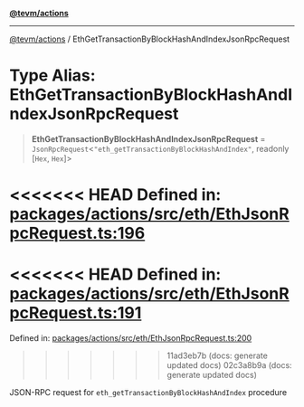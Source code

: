 [**@tevm/actions**](../README.md)

***

[@tevm/actions](../globals.md) / EthGetTransactionByBlockHashAndIndexJsonRpcRequest

# Type Alias: EthGetTransactionByBlockHashAndIndexJsonRpcRequest

> **EthGetTransactionByBlockHashAndIndexJsonRpcRequest** = `JsonRpcRequest`\<`"eth_getTransactionByBlockHashAndIndex"`, readonly \[`Hex`, `Hex`\]\>

<<<<<<< HEAD
Defined in: [packages/actions/src/eth/EthJsonRpcRequest.ts:196](https://github.com/evmts/tevm-monorepo/blob/main/packages/actions/src/eth/EthJsonRpcRequest.ts#L196)
=======
<<<<<<< HEAD
Defined in: [packages/actions/src/eth/EthJsonRpcRequest.ts:191](https://github.com/evmts/tevm-monorepo/blob/main/packages/actions/src/eth/EthJsonRpcRequest.ts#L191)
=======
Defined in: [packages/actions/src/eth/EthJsonRpcRequest.ts:200](https://github.com/evmts/tevm-monorepo/blob/main/packages/actions/src/eth/EthJsonRpcRequest.ts#L200)
>>>>>>> 11ad3eb7b (docs: generate updated docs)
>>>>>>> 02c3a8b9a (docs: generate updated docs)

JSON-RPC request for `eth_getTransactionByBlockHashAndIndex` procedure
